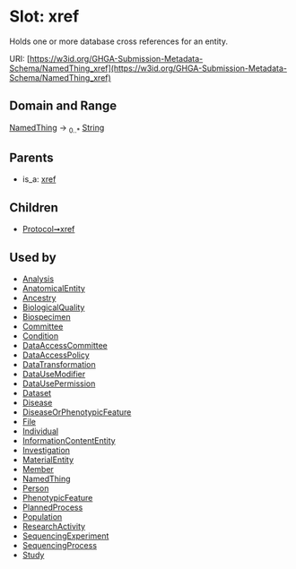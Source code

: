 
# Slot: xref


Holds one or more database cross references for an entity.

URI: [https://w3id.org/GHGA-Submission-Metadata-Schema/NamedThing_xref](https://w3id.org/GHGA-Submission-Metadata-Schema/NamedThing_xref)


## Domain and Range

[NamedThing](NamedThing.md) &#8594;  <sub>0..\*</sub> [String](types/String.md)

## Parents

 *  is_a: [xref](xref.md)

## Children

 *  [Protocol➞xref](Protocol_xref.md)

## Used by

 * [Analysis](Analysis.md)
 * [AnatomicalEntity](AnatomicalEntity.md)
 * [Ancestry](Ancestry.md)
 * [BiologicalQuality](BiologicalQuality.md)
 * [Biospecimen](Biospecimen.md)
 * [Committee](Committee.md)
 * [Condition](Condition.md)
 * [DataAccessCommittee](DataAccessCommittee.md)
 * [DataAccessPolicy](DataAccessPolicy.md)
 * [DataTransformation](DataTransformation.md)
 * [DataUseModifier](DataUseModifier.md)
 * [DataUsePermission](DataUsePermission.md)
 * [Dataset](Dataset.md)
 * [Disease](Disease.md)
 * [DiseaseOrPhenotypicFeature](DiseaseOrPhenotypicFeature.md)
 * [File](File.md)
 * [Individual](Individual.md)
 * [InformationContentEntity](InformationContentEntity.md)
 * [Investigation](Investigation.md)
 * [MaterialEntity](MaterialEntity.md)
 * [Member](Member.md)
 * [NamedThing](NamedThing.md)
 * [Person](Person.md)
 * [PhenotypicFeature](PhenotypicFeature.md)
 * [PlannedProcess](PlannedProcess.md)
 * [Population](Population.md)
 * [ResearchActivity](ResearchActivity.md)
 * [SequencingExperiment](SequencingExperiment.md)
 * [SequencingProcess](SequencingProcess.md)
 * [Study](Study.md)
